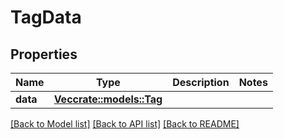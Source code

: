 # TagData

## Properties

Name | Type | Description | Notes
------------ | ------------- | ------------- | -------------
**data** | [**Vec<crate::models::Tag>**](Tag.md) |  | 

[[Back to Model list]](../README.md#documentation-for-models) [[Back to API list]](../README.md#documentation-for-api-endpoints) [[Back to README]](../README.md)


